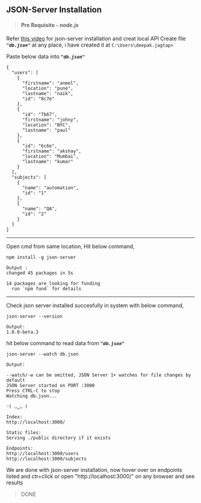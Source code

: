 ## JSON-Server Installation
>#### Pre Requisite -  ***node.js***

Refer [this video](https://www.youtube.com/watch?v=V7sLq7u28BA&list=PLhW3qG5bs-L8xPrBwDv66cTMlFNeUPdJx&index=8) for json-server installation and creat local API
Create file ___`"db.json"`___ at any place, i have created it at `C:\Users\deepak.jagtap>`

Paste below data into  ___`"db.json"`___
```
{
  "users": [
    {
      "firstname": "anmol",
      "location": "pune",
      "lastname": "naik",
      "id": "8c7e"
    },
    {
      "id": "7b67",
      "firstname": "johny",
      "location": "NYC",
      "lastname": "paul"
    },
    {
      "id": "6c6e",
      "firstname": "akshay",
      "location": "Mumbai",
      "lastname": "kumar"
    }
  ],
  "subjects": [
    {
      "name": "automation",
      "id": "1"
    },
    {
      "name": "QA",
      "id": "2"
    }
  ]
}
```
---
Open cmd from same location, Hit below command,
```
npm install -g json-server
```
```
Output :
changed 45 packages in 5s

14 packages are looking for funding
  run `npm fund` for details
```
---
Check json server installed succesfully in system with below command,
```
json-server --version
```
```
Output:
1.0.0-beta.3
```
hit below command to read data from ___`"db.json"`___

```
json-server --watch db.json
```

```
Output:

--watch/-w can be omitted, JSON Server 1+ watches for file changes by default
JSON Server started on PORT :3000
Press CTRL-C to stop
Watching db.json...

♡( ◡‿◡ )

Index:
http://localhost:3000/

Static files:
Serving ./public directory if it exists

Endpoints:
http://localhost:3000/users
http://localhost:3000/subjects
```

We are done with json-server installation, now hover over on endpoints listed and ctr+click or open "http://localhost:3000/" on any browser and see results

> DONE
